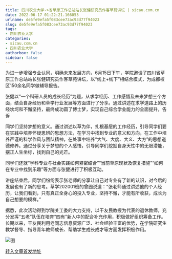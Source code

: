```yaml
---
title: 四川农业大学->省草原工作总站站长张健研究员作客草苑讲坛 | sicau.com.cn
date: 2022-06-17 01:22:21.166053
urlname: de5fe9efa5f083cee73ac93d77f94023
slug: de5fe9efa5f083cee73ac93d77f94023
tags: 
- 四川农业大学
categories:
- sicau.com.cn
- 四川农业大学
authorbox: false
sidebar: false
---
```

为进一步增强专业认同，明确未来发展方向，6月15日下午，学院邀请了四川省草原工作总站站长张健研究员作客草苑讲坛，以“线上+线下”相结合模式，为成都校区150余名同学做辅导报告。

张健以“一个科研人员的成长经历”为题，从求学经历、工作感悟及未来梦想三个方面，结合自身经历和草学行业发展等方面进行了分享。通过讲述在求学道路上的历经坎坷和不懈坚持，最终成功圆了博士梦，实现自己综合学业能力的全面提升，告诉
<!--more-->
同学们坚持梦想的意义。通过讲述以草为伴，扎根基层的工作经历，引导同学们要在实践中培养怀疑思辨的思想方法，在学习中找到专业的意义和方向，在工作中培养严谨的科学作风与团队精神，在处事中培养“大气、大度、大义、大方”的思想道德修养。通过分享关于梦想的个人感悟，引导同学们挖掘自身天性中的无限潜能，摆正人生坐标，找到自己的光芒。

同学们还就“学科专业与社会实践如何紧密结合”“当前草原现状及恢复措施”“如何在专业中找到乐趣”等方面与张健进行了积极互动。

讲座结束后，同学们纷纷表示张老师的分享让自己对专业有了新的认识，对今后的发展也有了新的思考。草学202001班的曾园说道：“张老师通过讲述他的个人经历，让我们看到，只有真正全身心的投入专业，坚持不懈，才能有所收获，成长为自己想要的模样。”

据悉，此次活动得到学院关工委的大力支持，以干友民教授为代表的退休教师，充分发挥“五老”队伍在培育“四有”新人中的配合补充作用，积极做好组织筹备工作。长期以来，干友民利用老同志信息资源广泛、社会经验丰富的优势，在学院研究生教学督导、指导青年教师成长、帮助学生成长成才等方面发挥积极作用。

![图](https://news.sicau.edu.cn/__local/8/02/6B/A21B30AD545BFA2A845849B1EA0_5385AC4A_2CD1A.jpg)

[转入文章首发地址](https://news.sicau.edu.cn/info/1078/68412.htm)